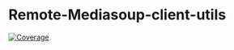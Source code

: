 # Remote-Mediasoup-client-utils

[![Coverage](https://img.shields.io/endpoint?url=https://gist.githubusercontent.com/mafalda-bot/27d772a9a3a8a945b34fd9676de40486/raw/Remote-Mediasoup-client-utils.json)](https://gist.github.com/Mafalda-bot/27d772a9a3a8a945b34fd9676de40486#file-Remote-Mediasoup-client-utils-json)
